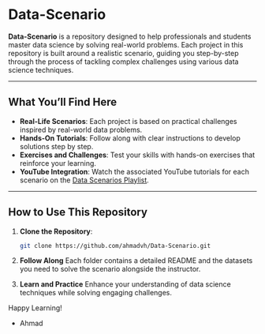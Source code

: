 # **Data-Scenario**

**Data-Scenario** is a repository designed to help professionals and students master data science by solving real-world problems. Each project in this repository is built around a realistic scenario, guiding you step-by-step through the process of tackling complex challenges using various data science techniques.

---

## **What You’ll Find Here**
- **Real-Life Scenarios**: Each project is based on practical challenges inspired by real-world data problems.
- **Hands-On Tutorials**: Follow along with clear instructions to develop solutions step by step.
- **Exercises and Challenges**: Test your skills with hands-on exercises that reinforce your learning.
- **YouTube Integration**: Watch the associated YouTube tutorials for each scenario on the [Data Scenarios Playlist](https://www.youtube.com/playlist?list=PLgYONms4SxY3lkSrcN3Q9YoVCyLXuHkrT).
---

## **How to Use This Repository**

1. **Clone the Repository**:
   ```bash
   git clone https://github.com/ahmadvh/Data-Scenario.git
   ```
2. **Follow Along**
Each folder contains a detailed README and the datasets you need to solve the scenario alongside the instructor.

3. **Learn and Practice**
Enhance your understanding of data science techniques while solving engaging challenges.

Happy Learning!

- Ahmad
